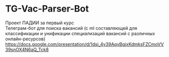 # TG-Vac-Parser-Bot

Проект ПАДИИ за первый курс <br>
Телеграм-бот для поиска вакансий (с ml составляющей для классификации и унификации специализаций вакансий с различных онлайн-ресурсов) <br>
https://docs.google.com/presentation/d/1dsj_4y39AqyBqjxKdmksFZCmoVV39snOX4N6aQ_Tck8
